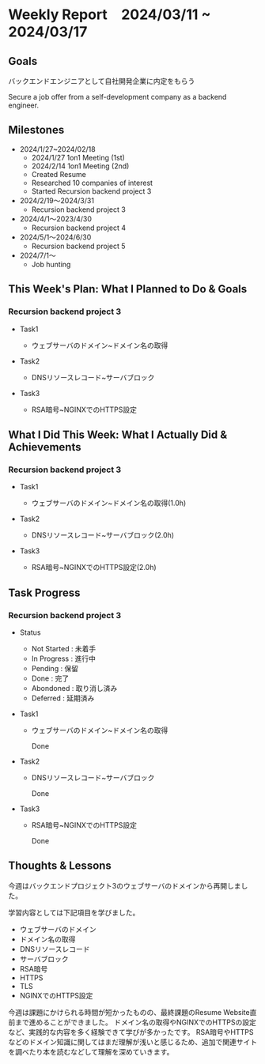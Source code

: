 # Weekly Report　2024/03/11 ~ 2024/03/17

## Goals
バックエンドエンジニアとして自社開発企業に内定をもらう

Secure a job offer from a self-development company as a backend engineer.

## Milestones
- 2024/1/27~2024/02/18
    - 2024/1/27 1on1 Meeting (1st)
    - 2024/2/14 1on1 Meeting (2nd)
    - Created Resume
    - Researched 10 companies of interest
    - Started Recursion backend project 3
- 2024/2/19〜2024/3/31
    - Recursion backend project 3
- 2024/4/1〜2023/4/30
    - Recursion backend project 4
- 2024/5/1〜2024/6/30
    - Recursion backend project 5
- 2024/7/1〜
    - Job hunting

## This Week's Plan: What I Planned to Do & Goals
### Recursion backend project 3
- Task1
    -  ウェブサーバのドメイン~ドメイン名の取得

- Task2
    -  DNSリソースレコード~サーバブロック

- Task3
    -  RSA暗号~NGINXでのHTTPS設定

## What I Did This Week: What I Actually Did & Achievements
### Recursion backend project 3
- Task1
    -  ウェブサーバのドメイン~ドメイン名の取得(1.0h)

- Task2
    -  DNSリソースレコード~サーバブロック(2.0h)

- Task3
    -  RSA暗号~NGINXでのHTTPS設定(2.0h)

## Task Progress
### Recursion backend project 3
- Status
  - Not Started :  未着手
  - In Progress : 進行中
  - Pending : 保留
  - Done : 完了
  - Abondoned : 取り消し済み
  - Deferred : 延期済み

- Task1
    - ウェブサーバのドメイン~ドメイン名の取得

      Done
      
- Task2
    - DNSリソースレコード~サーバブロック

      Done

- Task3
    - RSA暗号~NGINXでのHTTPS設定
 
      Done

## Thoughts & Lessons

今週はバックエンドプロジェクト3のウェブサーバのドメインから再開しました。

学習内容としては下記項目を学びました。

- ウェブサーバのドメイン
- ドメイン名の取得
- DNSリソースレコード
- サーバブロック
- RSA暗号
- HTTPS
- TLS
- NGINXでのHTTPS設定

今週は課題にかけられる時間が短かったものの、最終課題のResume Website直前まで進めることができました。
ドメイン名の取得やNGINXでのHTTPSの設定など、実践的な内容を多く経験できて学びが多かったです。
RSA暗号やHTTPSなどのドメイン知識に関してはまだ理解が浅いと感じるため、追加で関連サイトを調べたり本を読むなどして理解を深めていきます。
